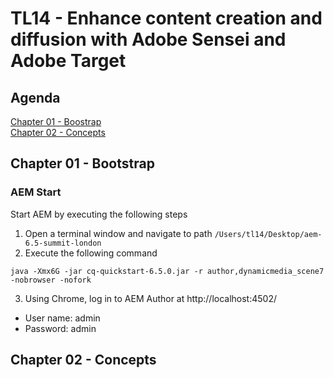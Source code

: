 # TL14 - Enhance content creation and diffusion with Adobe Sensei and Adobe Target

## Agenda
[Chapter 01 - Boostrap](#chapter-01---bootstrap)  
[Chapter 02 - Concepts](#chapter-02---concepts)  

## Chapter 01 - Bootstrap

### AEM Start
Start AEM by executing the following steps

1. Open a terminal window and navigate to path `/Users/tl14/Desktop/aem-6.5-summit-london`
2. Execute the following command

`java -Xmx6G -jar cq-quickstart-6.5.0.jar -r author,dynamicmedia_scene7  -nobrowser -nofork`

3. Using Chrome, log in to AEM Author at http://localhost:4502/
* User name: admin
* Password: admin

## Chapter 02 - Concepts




